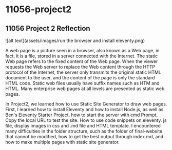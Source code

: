 # 11056-project2

## 11056 Project 2 Reflection

![alt text](assets/images/run the browser and install eleventy.png)

A web page is a picture seen in a browser, also known as a Web page, in fact, it is a file, stored in a server connected with the Internet. The static Web page refers to the fixed content of the Web page. When the viewer requests the Web server to replace the Web content through the HTTP protocol of the Internet, the server only transmits the original static HTML document to the user, and the content of the page is only the standard HTML code. Static web files usually have suffix names such as HTM and HTML. Many enterprise web pages at all levels are presented as static web pages.

In Project2, we learned how to use Static Site Generator to draw web pages. First, I learned how to install Eleventy and how to install Node.js, as well as Ben's Eleventy Starter Project, how to start the server with cmd Prompt, Copy the local URL to test the site. How to use code snippets on.eleventy. js file, display images in css and .md file and HTML template. I encountered many difficulties in the folder structure, such as the folder of final-website that cannot be modified, how to get the best output through index.md, and how to make multiple pages with static site generator.

